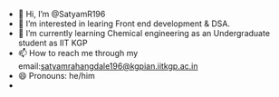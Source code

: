 - 👋 Hi, I’m @SatyamR196
- 👀 I’m interested in learing Front end development & DSA.
- 🌱 I’m currently learning Chemical engineering as an Undergraduate student as IIT KGP
- 📫 How to reach me through my email:satyamrahangdale196@kgpian.iitkgp.ac.in
- 😄 Pronouns: he/him
- 

<!---
SatyamR196/SatyamR196 is a ✨ special ✨ repository because its `README.md` (this file) appears on your GitHub profile.
You can click the Preview link to take a look at your changes.
--->
